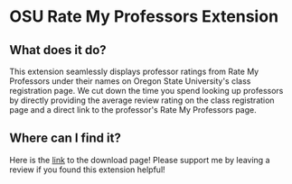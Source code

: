 # OSU Rate My Professors Extension

## What does it do?

This extension seamlessly displays professor ratings from Rate My Professors under their names on Oregon State University's class registration page. We cut down the time you spend looking up professors by directly providing the average review rating on the class registration page and a direct link to the professor's Rate My Professors page.

## Where can I find it?

Here is the <a href='https://chrome.google.com/webstore/detail/osu-rate-my-professor-ext/hgfogfefocfabnfjmjijfcjogeghmocn'>link</a> to the download page! Please support me by leaving a review if you found this extension helpful!
